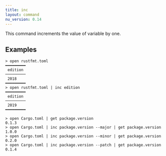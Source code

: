```yaml
---
title: inc
layout: command
nu_version: 0.14
---
```


This command increments the value of variable by one.

## Examples

```shell
> open rustfmt.toml
━━━━━━━━━
 edition
─────────
 2018
━━━━━━━━━
> open rustfmt.toml | inc edition
━━━━━━━━━
 edition
─────────
 2019
━━━━━━━━━
```

```shell
> open Cargo.toml | get package.version
0.1.3
> open Cargo.toml | inc package.version --major | get package.version
1.0.0
> open Cargo.toml | inc package.version --minor | get package.version
0.2.0
> open Cargo.toml | inc package.version --patch | get package.version
0.1.4
```
